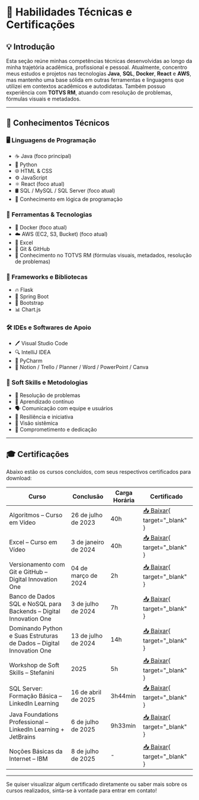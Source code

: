 # 💼 Habilidades Técnicas e Certificações

## 💡 Introdução

Esta seção reúne minhas competências técnicas desenvolvidas ao longo da minha trajetória acadêmica, profissional e pessoal. Atualmente, concentro meus estudos e projetos nas tecnologias **Java**, **SQL**, **Docker**, **React** e **AWS**, mas mantenho uma base sólida em outras ferramentas e linguagens que utilizei em contextos acadêmicos e autodidatas. Também possuo experiência com **TOTVS RM**, atuando com resolução de problemas, fórmulas visuais e metadados.

---

## 🧠 Conhecimentos Técnicos

### 🖥️ Linguagens de Programação

* ☕ Java (foco principal)
* 🐍 Python
* 🌐 HTML & CSS
* ⚙️ JavaScript
* ⚛️ React (foco atual)
* 🛢️ SQL / MySQL / SQL Server (foco atual)
* 🧠 Conhecimento em lógica de programação

### 🧰 Ferramentas & Tecnologias

* 🐳 Docker (foco atual)
* ☁️ AWS (EC2, S3, Bucket) (foco atual)
* 🧾 Excel 
* 🔧 Git & GitHub
* 🧠 Conhecimento no TOTVS RM (fórmulas visuais, metadados, resolução de problemas)

### 🧱 Frameworks e Bibliotecas

* 🔥 Flask
* 🌱 Spring Boot
* 🎨 Bootstrap
* 📊 Chart.js

### 🛠️ IDEs e Softwares de Apoio

* 🖊️ Visual Studio Code
* 🔍 IntelliJ IDEA
* 🐍 PyCharm
* 🧰 Notion / Trello / Planner / Word / PowerPoint / Canva

### 🤝 Soft Skills e Metodologias

* 🧩 Resolução de problemas
* 🔁 Aprendizado contínuo
* 🗣️ Comunicação com equipe e usuários
* 💪 Resiliência e iniciativa
* 🧭 Visão sistêmica
* 🎯 Comprometimento e dedicação

---

## 🎓 Certificações

Abaixo estão os cursos concluídos, com seus respectivos certificados para download:

| Curso                                                                | Conclusão            | Carga Horária | Certificado                                    |
| -------------------------------------------------------------------- | -------------------- | ------------- | ---------------------------------------------- |
| Algoritmos – Curso em Vídeo                                          | 26 de julho de 2023  | 40h           | [📥 Baixar](certificados/algoritmos.pdf){ target="_blank" }       |
| Excel – Curso em Vídeo                                               | 3 de janeiro de 2024 | 40h           | [📥 Baixar](certificados/excel.pdf){ target="_blank" }            |
| Versionamento com Git e GitHub – Digital Innovation One              | 04 de março de 2024  | 2h            | [📥 Baixar](certificados/git_github.pdf){ target="_blank" }       |
| Banco de Dados SQL e NoSQL para Backends – Digital Innovation One    | 3 de julho de 2024   | 7h            | [📥 Baixar](certificados/sql_nosql.pdf){ target="_blank" }        |
| Dominando Python e Suas Estruturas de Dados – Digital Innovation One | 13 de julho de 2024  | 14h           | [📥 Baixar](certificados/python.pdf){ target="_blank" }           |
| Workshop de Soft Skills – Stefanini                                  | 2025                 | 5h            | [📥 Baixar](certificados/softskills.pdf){ target="_blank" }       |
| SQL Server: Formação Básica – LinkedIn Learning                      | 16 de abril de 2025  | 3h44min       | [📥 Baixar](certificados/sql_server.pdf){ target="_blank" }       |
| Java Foundations Professional – LinkedIn Learning + JetBrains        | 6 de julho de 2025   | 9h33min       | [📥 Baixar](certificados/java_foundations.pdf){ target="_blank" } |
| Noções Básicas da Internet – IBM                                     | 8 de julho de 2025   | -             | [📥 Baixar](certificados/internet_basics.pdf){ target="_blank" }  |

---

Se quiser visualizar algum certificado diretamente ou saber mais sobre os cursos realizados, sinta-se à vontade para entrar em contato!
